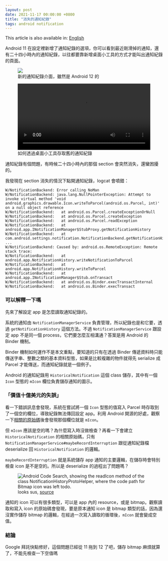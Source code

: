 ```yaml
---
layout: post
date: 2021-11-17 00:00:00 +0800
title: "消失的通知紀錄"
tags: android notification
---
```

This article is also available in: [English](./disappeared-notification-history-en.html)

Android 11 在設定裡新增了通知紀錄的選項，你可以看到最近剛滑掉的通知，還有二十四小時內的通知紀錄，以往都要靠新增桌面小工具的方式才能叫出通知紀錄的頁面。

<figure>
<img src="{{site.baseUrl}}/assets/disappeared-notification-history/notification-history.png">
<figcaption>新的通知紀錄介面，雖然是 Android 12 的</figcaption>
</figure>

<figure style="display: flex;flex-direction: column;">
<video style="max-height: 600px;" src="{{site.baseUrl}}/assets/disappeared-notification-history/adding-notification-log-widget.mp4" controls></video>
<figcaption>如何透過桌面小工具存取舊的通知紀錄</figcaption>
</figure>

通知紀錄有個問題，有時候二十四小時內的那個 section 會突然消失，還蠻困擾的。

我發現在 section 消失的情況下點開通知紀錄，logcat 會噴錯：
```
W/NotificationBackend: Error calling NoMan
W/NotificationBackend: java.lang.NullPointerException: Attempt to invoke virtual method 'void android.graphics.drawable.Icon.writeToParcel(android.os.Parcel, int)' on a null object reference
W/NotificationBackend:   at android.os.Parcel.createExceptionOrNull
W/NotificationBackend:   at android.os.Parcel.createException
W/NotificationBackend:   at android.os.Parcel.readException
W/NotificationBackend:   at android.app.INotificationManager$StubProxy.getNotificationHistory
W/NotificationBackend:   at com.android.settings.notification.NotificationBackend.getNotificationHistory
...
W/NotificationBackend: Caused by: android.os.RemoteException: Remote stack trace:
W/NotificationBackend:   at android.app.NotificationHistory.writeNotificationToParcel
W/NotificationBackend:   at android.app.NotificationHistory.writeToParcel
W/NotificationBackend:   at android.app.INotificationManager$Stub.onTransact
W/NotificationBackend:   at android.os.Binder.execTransactInternal
W/NotificationBackend:   at android.os.Binder.execTransact
```

### 可以解釋一下嗎
先來了解設定 app 是怎麼讀取通知紀錄的。

系統的通知由 `NotificationManagerService` 負責管理，所以紀錄也是和它要，透過 `getNotificationHistory` 這個方法。不過 `NotificationManagerService` 跟設定 app 不是同一個 process，它們要怎麼互相溝通？答案是用 Android 的 Binder 機制。

Binder 機制如何運作不是本文重點，要知道的只有在透過 Binder 傳遞資料時只能傳送字串、整數之類的基本資料型態，如果是比較複雜的物件就得先 serialize 成 Parcel 才能傳送，而通知紀錄就是一個例子。

Android 的通知紀錄用 `HistoricalNotification` 這個 class 儲存，其中有一個 `Icon` 型態的 `mIcon` 欄位負責儲存通知的圖示。

### 「價值十億美元的失誤」
看一下錯誤訊息會發現，系統在嘗試將一個 `Icon` 型態的值寫入 Parcel 時存取到了一個空的欄位，導致紀錄無法傳回設定 app。利用 Android 開源的好處，觀察一下[相關的原始碼](https://cs.android.com/android/platform/superproject/+/53022318db4a69095cdcc6d4b83bc26ecb12e835:frameworks/base/core/java/android/app/NotificationHistory.java;l=500)後會發現那個欄位就是 `mIcon`。

但 `mIcon` 應該是空的嗎？為什麼寫入時沒做檢查？再看一下會建立 `HistoricalNotification` 的相關原始碼，只有 `NotificationManagerService#maybeRecordInterruption` 跟從通知紀錄檔 deserialize 回 `HistoricalNotification` 的邏輯。

`maybeRecordInterruption` 就是系統儲存 app 通知的主要邏輯，在儲存時會特別檢查 icon 是不是空的。所以是 deserialize 的過程出了問題嗎？

<figure>
<img alt="Android Code Search, showing the readIcon method of the class NotificationHistoryProtoHelper, where the code path for Bitmap icon was left todo." src="{{ site.baseUrl }}/assets/disappeared-notification-history/proto-helper.png">
<figcaption>looks sus, <a href="https://cs.android.com/android/platform/superproject/+/master:frameworks/base/services/core/java/com/android/server/notification/NotificationHistoryProtoHelper.java;l=220;drc=master">source</a></figcaption>
</figure>

通知的 icon 可以有很多類型，可以是 app 內的 resource，或是 bitmap。觀察讀取和寫入 icon 的原始碼會發現，要是原本通知 icon 是 bitmap 類型的話，因為還沒實作儲存 bitmap 的邏輯，在經過一次寫入讀取的循環後，`mIcon` 就會變成空值。

### 結論
Google 拜託快點修好，這個問題已經從 11 拖到 12 了吧，儲存 bitmap 麻煩就算了，不能先檢查一下空值嗎
